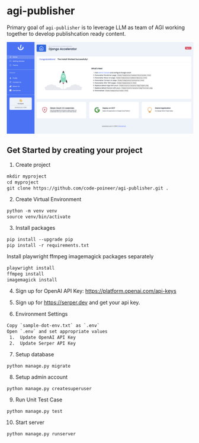 # agi-publisher

Primary goal of `agi-publisher` is to leverage LLM as team of AGI working together to develop publishcation ready content.

![Preview](docs/screen-home.png)

## Get Started by creating your project
1. Create project

```
mkdir myproject
cd myproject
git clone https://github.com/code-poineer/agi-publisher.git .
```

2. Create Virtual Environment
```
python -m venv venv
source venv/bin/activate
```

3. Install packages
```
pip install --upgrade pip
pip install -r requirements.txt

```
Install playwright ffmpeg imagemagick packages separately
```
playwright install
ffmpeg install
imagemagick install

```
4. Sign up for OpenAI API Key: https://platform.openai.com/api-keys

5. Sign up for https://serper.dev and get your api key.
   
6.  Environment Settings
   ```
   Copy `sample-dot-env.txt` as `.env`
   Open `.env` and set appropriate values
    1.  Update OpenAI API Key
    2.  Update Serper API Key
   ```

7. Setup database
```
python manage.py migrate
```

8. Setup admin account
```
python manage.py createsuperuser
```

9. Run Unit Test Case
```
python manage.py test
```

10.  Start server
```
python manage.py runserver
```